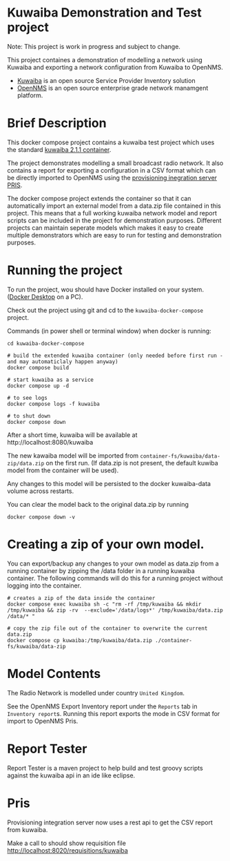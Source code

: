 # Kuwaiba Demonstration and Test project

Note: This project is work in progress and subject to change.

This project containes a demonstration of modelling a network using Kuwaiba and exporting a network configuration from Kuwaiba to OpenNMS. 
* [Kuwaiba](https://www.kuwaiba.org/) is an open source Service Provider Inventory solution
* [OpenNMS](https://github.com/OpenNMS/opennms) is an open source enterprise grade network manamgent platform.

# Brief Description
This docker compose project contains a kuwaiba test project which uses the standard [kuwaiba 2.1.1 container](https://hub.docker.com/r/neotropic/kuwaiba).

The project demonstrates modelling a small broadcast radio network.
It also contains a report for exporting a configuration in a CSV format which can be directly imported to OpenNMS
using the [provisioning inegration server PRIS](https://docs.opennms.com/pris/2.1.0/index.html).

The docker compose project extends the container so that it can automatically import an external model from a data.zip file contained in this project.
This means that a full working kuwaiba network model and report scripts can be included in the project for demonstration purposes.
Different projects can maintain seperate models which makes it easy to create multiple demonstrators which are easy to run for testing and demonstration purposes.

# Running the project
To run the project, wou should have Docker installed on your system.
([Docker Desktop](https://docs.docker.com/desktop/) on a PC).

Check out the project using git and cd to the `kuwaiba-docker-compose` project.

Commands (in power shell or terminal window) when docker is running:

```
cd kuwaiba-docker-compose

# build the extended kuwaiba container (only needed before first run - and may automaticlaly happen anyway)
docker compose build

# start kuwaiba as a service
docker compose up -d

# to see logs
docker compose logs -f kuwaiba

# to shut down
docker compose down
```
After a short time, kuwaiba will be available at http://localhost:8080/kuwaiba

The new kawaiba model will be imported from `container-fs/kuwaiba/data-zip/data.zip` on the first run.
(If data.zip is not present, the default kuwiba model from the container will be used).

Any changes to this model will be persisted to the docker kuwaiba-data volume across restarts.


You can clear the model back to the original data.zip by running
```
docker compose down -v
```

# Creating a zip of your own model.

You can export/backup any changes to your own model as data.zip from a running container by zipping the /data folder in a running kuwaiba container.
The following commands will do this for a running project without logging into the container.

```
# creates a zip of the data inside the container
docker compose exec kuwaiba sh -c "rm -rf /tmp/kuwaiba && mkdir /tmp/kuwaiba && zip -rv  --exclude='/data/logs*' /tmp/kuwaiba/data.zip /data/* "

# copy the zip file out of the container to overwrite the current data.zip
docker compose cp kuwaiba:/tmp/kuwaiba/data.zip ./container-fs/kuwaiba/data-zip
```

# Model Contents
The Radio Network is modelled under country `United Kingdom`.

See the OpenNMS Export Inventory report under the `Reports` tab in `Inventory report`s. 
Running this report exports the mode in CSV format for import to OpenNMS Pris.

# Report Tester
Report Tester is a maven project to help build and test groovy scripts against the kuwaiba api in an ide like eclipse.

# Pris

Provisioning integration server now uses a rest api to get the CSV report from kuwaiba.

Make a call to should show requisition file [http://localhost:8020/requisitions/kuwaiba](http://localhost:8020/requisitions/kuwaiba)



